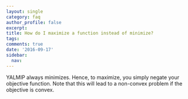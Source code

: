 ```yaml
---
layout: single
category: faq
author_profile: false
excerpt: 
title: How do I maximize a function instead of minimize?
tags:
comments: true
date: '2016-09-17'
sidebar:
  nav:
---
```


YALMIP always minimizes. Hence, to maximize, you simply negate your objective function. Note that this will lead to a non-convex problem if the objective is convex.
